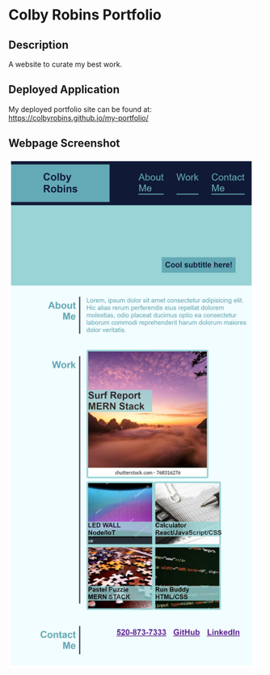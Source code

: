 # Colby Robins Portfolio

## Description 
A website to curate my best work. 

## Deployed Application 
My deployed portfolio site can be found at: https://colbyrobins.github.io/my-portfolio/

## Webpage Screenshot
![Image](./assets/images/_C__Users_colby_bootcamp_Week2_test_index.html.png)